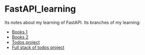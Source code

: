 # FastAPI_learning

Its notes about my learning of FastAPI. Its branches of my learning:

- [Books 1](https://github.com/Taras265/FastAPI_learning/tree/books_v1)
- [Books 2](https://github.com/Taras265/FastAPI_learning/tree/books_v2)
- [Todos project](https://github.com/Taras265/FastAPI_learning/tree/todos_project)
- [Full stack of todos project](https://github.com/Taras265/FastAPI_learning/tree/full_stack)
